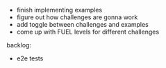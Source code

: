 - finish implementing examples
- figure out how challenges are gonna work
- add toggle between challenges and examples
- come up with FUEL levels for different challenges

backlog:

- e2e tests
